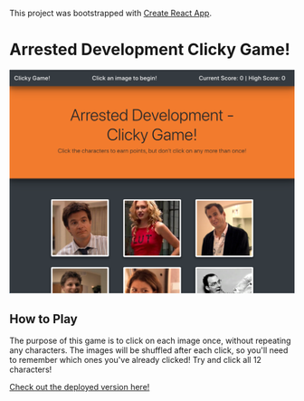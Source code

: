 This project was bootstrapped with [Create React App](https://github.com/facebook/create-react-app).

# Arrested Development Clicky Game!

![Homepage](/img/screenshot.png)

## How to Play

The purpose of this game is to click on each image once, without repeating any characters. The images will be shuffled after each click, so you'll need to remember which ones you've already clicked! Try and click all 12 characters!

[Check out the deployed version here!](https://bliff182.github.io/movision/)
